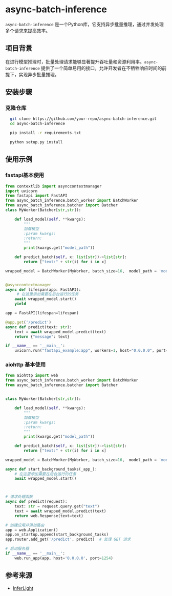 # async-batch-inference

`async-batch-inference` 是一个Python库，它支持异步批量推理，通过并发处理多个请求来提高效率。

## 项目背景
在进行模型推理时，批量处理请求能够显著提升吞吐量和资源利用率。`async-batch-inference` 提供了一个简单易用的接口，允许开发者在不牺牲响应时间的前提下，实现异步批量推理。

## 安装步骤
### 克隆仓库
```bash
  git clone https://github.com/your-repo/async-batch-inference.git
  cd async-batch-inference
```


```bash
  pip install -r requirements.txt
```

```bash
  python setup.py install
```

## 使用示例
### fastapi基本使用
```python
from contextlib import asynccontextmanager
import uvicorn
from fastapi import FastAPI
from async_batch_inference.batch_worker import BatchWorker
from async_batch_inference.batcher import Batcher
class MyWorker(Batcher[str,str]):

    def load_model(self, **kwargs):
        """
        加载模型
        :param kwargs:
        :return:
        """
        print(kwargs.get("model_path"))

    def predict_batch(self, x: list[str])->list[str]:
        return ["text:" + str(i) for i in x]

wrapped_model = BatchWorker(MyWorker, batch_size=16,  model_path = 'model_path')


@asynccontextmanager
async def lifespan(app: FastAPI):
     # 在这里添加需要在后台运行的任务
    await wrapped_model.start()
    yield

app = FastAPI(lifespan=lifespan)

@app.get('/predict')
async def predict(text: str):
    text = await wrapped_model.predict(text)
    return {"message": text}

if __name__ == '__main__':
    uvicorn.run("fastapi_example:app", workers=1, host="0.0.0.0", port=1254, reload=False)
```


### aiohttp 基本使用
```python
from aiohttp import web
from async_batch_inference.batch_worker import BatchWorker
from async_batch_inference.batcher import Batcher


class MyWorker(Batcher[str,str]):

    def load_model(self, **kwargs):
        """
        加载模型
        :param kwargs:
        :return:
        """
        print(kwargs.get("model_path"))

    def predict_batch(self, x: list[str])->list[str]:
        return ["text:" + str(i) for i in x]

wrapped_model = BatchWorker(MyWorker, batch_size=16,  model_path = 'model_path')

async def start_background_tasks(_app_):
    # 在这里添加需要在后台运行的任务
    await wrapped_model.start()



# 请求处理函数
async def predict(request):
    text: str = request.query.get("text")
    text = await wrapped_model.predict(text)
    return web.Response(text=text)

# 创建应用并添加路由
app = web.Application()
app.on_startup.append(start_background_tasks)
app.router.add_get('/predict', predict)  # 处理 GET 请求

# 启动服务器
if __name__ == '__main__':
    web.run_app(app, host='0.0.0.0', port=1254)
```

## 参考来源
- [InferLight](https://github.com/thuwyh/InferLight)